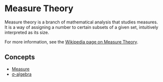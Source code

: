 # Measure Theory

Measure theory is a branch of mathematical analysis that studies measures. It is a way of assigning a number to certain subsets of a given set, intuitively interpreted as its size.

For more information, see the [Wikipedia page on Measure Theory](https://en.wikipedia.org/wiki/Measure_theory).

## Concepts

- [Measure](./measure.md)
- [σ-algebra](./sigma_algebra.md)
